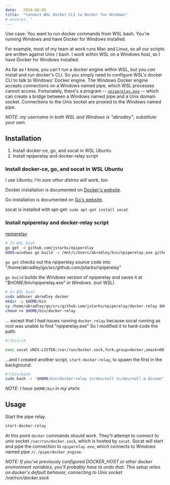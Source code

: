 ```yaml
---
date:   2018-08-05
title:  "Connect WSL Docker CLI to Docker for Windows"
# excerpt: "
---
```


Use case: You want to run docker commands from WSL bash.  You're running Windows and have Docker for Windows installed.

For example, most of my team at work runs Mac and Linux, so all our scripts are written against Unix / bash.  I work within WSL on a Windows host,
so I have Docker for Windows installed.

As far as I know, you can't run a docker engine within WSL, but you *can* install and run docker's CLI.
So you simply need to configure WSL's docker CLI to talk to Windows' Docker engine.  The Windows Docker engine accepts connections
on a Windows named pipe, which WSL processes cannot access.  Fortunately, there's a program --
[`npiperelay.exe`](https://github.com/jstarks/npiperelay) -- which can create a bridge between a Windows
named pipe and a Unix domain socket.  Connections to the Unix socket are proxied to the Windows named pipe.

*NOTE: my username in both WSL and Windows is "abradley"; substitute your own.*

## Installation

1. Install docker-ce, go, and socat in WSL Ubuntu
1. Install npiperelay and docker-relay script

### Install docker-ce, go, and socat in WSL Ubuntu

*I use Ubuntu; I'm sure other distros will work, too*

Docker installation is documented on [Docker's website](https://docs.docker.com/install/linux/docker-ce/ubuntu/).

Go installation is documented on [Go's website](https://github.com/golang/go/wiki/Ubuntu).

socat is installed with apt-get: `sudo apt-get install socat`

### Install npiperelay and docker-relay script

[npiperelay](https://github.com/jstarks/npiperelay)

```bash
# In WSL bash
go get -d github.com/jstarks/npiperelay
GOOS=windows go build -o /mnt/c/Users/abradley/bin/npiperelay.exe github.com/jstarks/npiperelay
```

`go get` checks out the npiperelay source code into "/home/abradley/go/src/github.com/jstarks/npiperelay"

`go build` builds the Windows version of npiperelay and saves it at "$HOME/bin/npiperelay.exe" *in Windows*. (not WSL)

```bash
# In WSL bash
sudo adduser abradley docker
mkdir -p $HOME/bin
cp /home/abradley/go/src/github.com/jstarks/npiperelay/docker-relay $HOME/bin/
chmod +x $HOME/bin/docker-relay
```

... except that I had issues running `docker-relay` because socat running as root was unable to find "npiperelay.exe"  So I modified it to hard-code the path:

```bash
#!/bin/sh

exec socat UNIX-LISTEN:/var/run/docker.sock,fork,group=docker,umask=007 EXEC:"/mnt/c/Users/abradley/bin/npiperelay.exe -ep -s //./pipe/docker_engine",nofork
```

...and I created another script, `start-docker-relay`, to spawn the first in the background:

```bash
#!/bin/bash
sudo bash -c "$HOME/bin/docker-relay 1>/dev/null 2>/dev/null & disown"
```

*NOTE: I have `$HOME/bin` in my `$PATH`.*

## Usage

Start the pipe relay.

```bash
start-docker-relay
```

At this point `docker` commands should work.  They'll attempt to connect to unix socket `/var/run/docker.sock`, which is hosted by `socat`.  Socat will start and pipe the connection to `npiperelay.exe`, which connects to Windows named pipe `//./pipe/docker_engine`.

*NOTE: If you've previously configured DOCKER_HOST or other docker environment variables, you'll probably have to undo that.  This setup relies on docker's default behavior, connecting to Unix socket /var/run/docker.sock*
